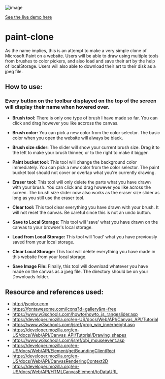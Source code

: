 ![image](https://user-images.githubusercontent.com/55536824/204709802-875167e2-8d16-4a73-b06e-5c288254ae69.png)


[See the live demo here](https://rifkyzena.github.io/paint-clone/)

# paint-clone
As the name implies, this is an attempt to make a very simple clone of Microsoft Paint on a website. Users will be able to draw using multiple tools from brushes to color pickers, and also load and save their art by the help of localStorage. Users will also able to download their art to their disk as a jpeg file. 

## How to use:
### Every button on the toolbar displayed on the top of the screen will display their name when hovered over.

- **Brush tool:** There is only one type of brush I have made so far. You can click and drag however you like accross the canvas.
- **Brush color:** You can pick a new color from the color selector. The basic color when you open the website will always be black.
- **Brush size slider:** The slider will show your current brush size. Drag it to the left to make your brush thinner, or to the right to make it bigger.
- **Paint bucket tool:** This tool will change the background color immediately. You can pick a new color from the color selector. The paint bucket tool should not cover or overlap what you're currently drawing.

- **Eraser tool:** This tool will only delete the parts what you have drawn with your brush. You can click and drag however you like across the screen. The brush size slider now also works as the eraser size slider as long as you still use the eraser tool.

- **Clear tool:** This tool clear everything you have drawn with your brush. It will not reset the canvas. Be careful since this is not an undo button.

- **Save to Local Storage:** This tool will 'save' what you have drawn on the canvas to your browser's local storage.

- **Load from Local Storage:** This tool will 'load' what you have previously saved from your local storage. 

- **Clear Local Storage:** This tool will delete everything you have made in this website from your local storage.

- **Save Image File:** Finally, this tool will download whatever you have made on the canvas as a jpeg file. The directory should be on your Downloads folder.

## Resource and references used:
- http://jscolor.com
- https://fontawesome.com/icons?d=gallery&m=free
- https://www.w3schools.com/howto/howto_js_rangeslider.asp
- https://developer.mozilla.org/en-US/docs/Web/API/Canvas_API/Tutorial
- https://www.w3schools.com/jsref/prop_win_innerheight.asp
- https://developer.mozilla.org/en-US/docs/Web/API/Canvas_API/Tutorial/Drawing_shapes
- https://www.w3schools.com/jsref/obj_mouseevent.asp
- https://developer.mozilla.org/en-US/docs/Web/API/Element/getBoundingClientRect
- https://developer.mozilla.org/en-US/docs/Web/API/CanvasRenderingContext2D
- https://developer.mozilla.org/en-US/docs/Web/API/HTMLCanvasElement/toDataURL


